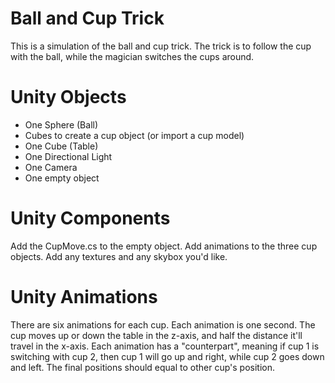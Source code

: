 Ball and Cup Trick
====================

This is a simulation of the ball and cup trick. The trick is to follow the cup with the ball, while the magician switches the cups around.

Unity Objects
=============

- One Sphere (Ball)
- Cubes to create a cup object (or import a cup model)
- One Cube (Table)
- One Directional Light
- One Camera
- One empty object

Unity Components
================

Add the CupMove.cs to the empty object.
Add animations to the three cup objects.
Add any textures and any skybox you'd like.

Unity Animations
================

There are six animations for each cup. Each animation is one second. The cup moves up or down the table in the z-axis, and half the distance it'll travel in the x-axis. Each animation has a "counterpart", meaning if cup 1 is switching with cup 2, then cup 1 will go up and right, while cup 2 goes down and left. The final positions should equal to other cup's position.
